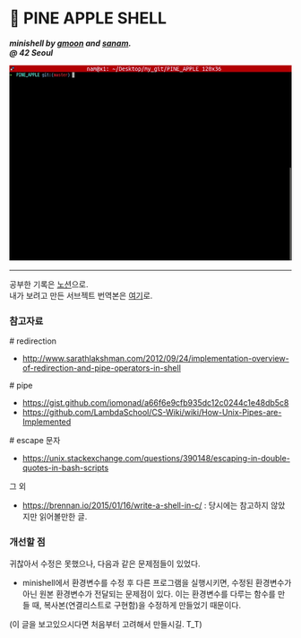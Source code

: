 
# :pineapple: PINE APPLE SHELL

***minishell by [gmoon](https://github.com/moon9ua) and [sanam](https://github.com/simian114).***<br>
***@ 42 Seoul***

![GIF](GIF.gif)

---

공부한 기록은 [노션](https://www.notion.so/minishell-d7163467fb3b441f98b972b18e1447b8)으로.<br>
내가 보려고 만든 서브젝트 번역본은 [여기](https://github.com/moon9ua/42_seoul/blob/master/minishell/subject_kr_by_gmoon.md)로.

### 참고자료

\# redirection
* http://www.sarathlakshman.com/2012/09/24/implementation-overview-of-redirection-and-pipe-operators-in-shell

\# pipe
* https://gist.github.com/iomonad/a66f6e9cfb935dc12c0244c1e48db5c8
* https://github.com/LambdaSchool/CS-Wiki/wiki/How-Unix-Pipes-are-Implemented

\# escape 문자
* https://unix.stackexchange.com/questions/390148/escaping-in-double-quotes-in-bash-scripts

그 외
* https://brennan.io/2015/01/16/write-a-shell-in-c/
: 당시에는 참고하지 않았지만 읽어볼만한 글.

### 개선할 점

귀찮아서 수정은 못했으나, 다음과 같은 문제점들이 있었다.

* minishell에서 환경변수를 수정 후 다른 프로그램을 실행시키면, 수정된 환경변수가 아닌 원본 환경변수가 전달되는 문제점이 있다. 이는 환경변수를 다루는 함수를 만들 때, 복사본(연결리스트로 구현함)을 수정하게 만들었기 때문이다.

(이 글을 보고있으시다면 처음부터 고려해서 만들시길. T_T)
